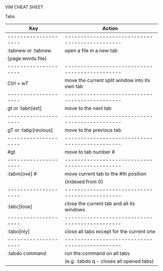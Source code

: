 VIM CHEAT SHEET

Tabs

| Key                  | Action                                         |
| -------------------- | ---------------------------------------------- |
| -------------------- | ---------------------------------------------- |
| :tabnew or :tabnew   | open a file in a new tab                       |
| {page.words.file}    |                                                |
| -------------------- | ---------------------------------------------- |
| Ctrl + wT            | move the current split window into its own tab |
| -------------------- | ---------------------------------------------- |
| gt or :tabn[ext]     | move to the next tab                           |
| -------------------- | ---------------------------------------------- |
| gT or :tabp[revious] | move to the previous tab                       |
| -------------------- | ---------------------------------------------- |
| #gt                  | move to tab number #                           |
| -------------------- | ---------------------------------------------- |
| :tabm[ove] #         | move current tab to the #th position           |
|                      | (indexed from 0)                               |
| -------------------- | ---------------------------------------------- |
| :tabc[lose]          | close the current tab and all its windows      |
| -------------------- | ---------------------------------------------- |
| :tabo[nly]           | close all tabs except for the current one      |
| -------------------- | ---------------------------------------------- |
| :tabdo command       | run the command on all tabs                    |
|                      | (e.g. :tabdo q - closes all opened tabs)       |

